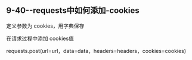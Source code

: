 ## 9-40--requests中如何添加-cookies

定义参数为 cookies，用字典保存

在请求过程中添加 cookies值

requests.post(url=url，data=data，headers=headers，cookies=cookies)
